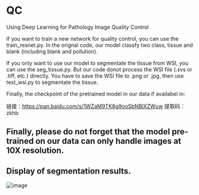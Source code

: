# QC
Using Deep Learning for Pathology Image Quality Control

If you want to train a new network for quality control, you can use the train_resnet.py.
In the orignal code, our model classfy two class, tissue and blank (including blank and pollution).

If you only want to use our model to segmentate the tissue from WSI, you can use the seg_tissue.py. But our code donot process the 
WSI file (.svs or .tiff, etc.) directly. You have to save the WSI file to .png or .jpg, then use test_wsi.py to segmentate the tissue.

Finally, the checkpoint of the pretrained model in our data if availabel in:

链接：https://pan.baidu.com/s/1WZaM9TK8g9ooSbNBlXZWuw 
提取码：zkhb


## **Finally, please do not forget that the model pre-trained on our data can only handle images at 10X resolution.**


## Display of segmentation results.

![image](https://raw.githubusercontent.com/Bingchao-Zhao/QC/master/A-2.png)
